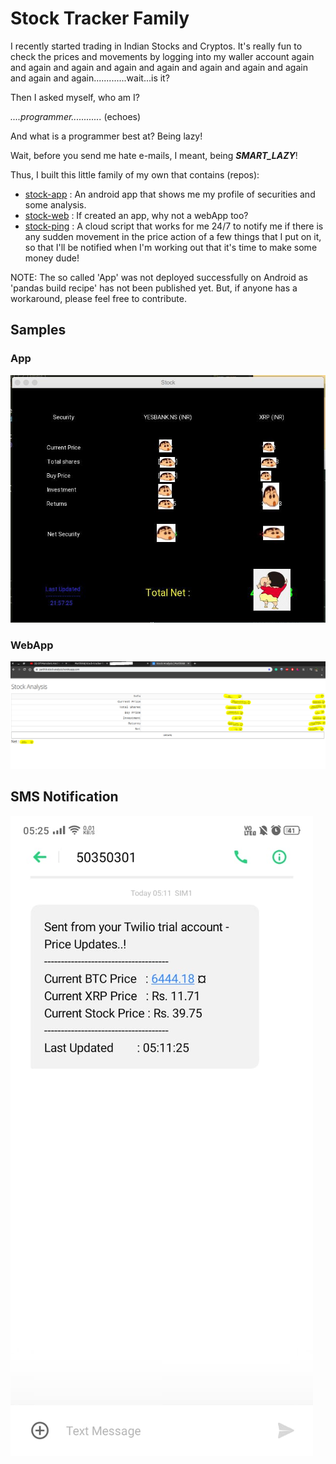 # Stock Tracker Family

I recently started trading in Indian Stocks and Cryptos. It's really fun to check the prices and movements by logging into my waller account again and again and again and again and again and again and again and again and again and again.............wait...is it?

Then I asked myself, who am I?

*....programmer............* (echoes)

And what is a programmer best at? Being lazy!

Wait, before you send me hate e-mails, I meant, being **<i>SMART_LAZY</i>**!

Thus, I built this little family of my own that contains (repos):
* <a href='https://github.com/ParthikB/stock-app'>stock-app</a> : An android app that shows me my profile of securities and some analysis.
* <a href='https://github.com/ParthikB/stock-web'>stock-web</a> : If created an app, why not a webApp too?
* <a href='https://github.com/ParthikB/stock-ping'>stock-ping</a> : A cloud script that works for me 24/7 to notify me if there is any sudden movement in the price action of a few things that I put on it, so that I'll be notified when I'm working out that it's time to make some money dude!

NOTE: The so called 'App' was not deployed successfully on Android as 'pandas build recipe' has not been published yet. But, if anyone has a workaround, please feel free to contribute.

## Samples

### App
![](stockapp.jpeg)

### WebApp
![](stockweb.png)

## SMS Notification
![](stocknotify.jpg)

